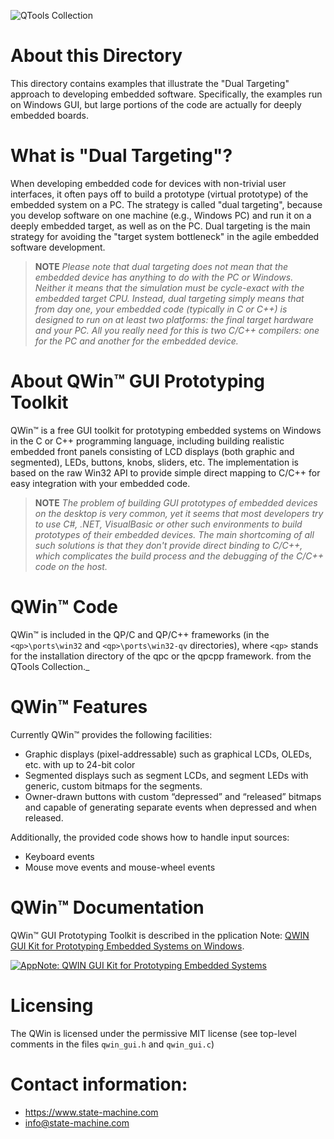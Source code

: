 ![QTools Collection](https://www.state-machine.com/img/qwin_banner.jpg)

# About this Directory
This directory contains examples that illustrate the "Dual Targeting"
approach to developing embedded software. Specifically, the examples
run on Windows GUI, but large portions of the code are actually for
deeply embedded boards.


# What is "Dual Targeting"?
When developing embedded code for devices with non-trivial user interfaces,
it often pays off to build a prototype (virtual prototype) of the embedded
system on a PC. The strategy is called "dual targeting", because you develop
software on one machine (e.g., Windows PC) and run it on a deeply embedded
target, as well as on the PC. Dual targeting is the main strategy for
avoiding the "target system bottleneck" in the agile embedded software
development.

> **NOTE**
*Please note that dual targeting does not mean that the embedded device has
anything to do with the PC or Windows. Neither it means that the simulation
must be cycle-exact with the embedded target CPU. Instead, dual targeting
simply means that from day one, your embedded code (typically in C or C++)
is designed to run on at least two platforms: the final target hardware and
your PC. All you really need for this is two C/C++ compilers: one for the PC
and another for the embedded device.*


# About QWin™ GUI Prototyping Toolkit
QWin™ is a free GUI toolkit for prototyping embedded systems on Windows in the
C or C++ programming language, including building realistic embedded front panels
consisting of LCD displays (both graphic and segmented), LEDs, buttons, knobs,
sliders, etc. The implementation is based on the raw Win32 API to provide simple
direct mapping to C/C++ for easy integration with your embedded code.


> **NOTE**
_The problem of building GUI prototypes of embedded devices on the desktop
is very common, yet it seems that most developers try to use C#, .NET,
VisualBasic or other such environments to build prototypes of their embedded
devices. The main shortcoming of all such solutions is that they don't provide
direct binding to C/C++, which complicates the build process and the debugging
of the C/C++ code on the host._


# QWin™ Code
QWin™ is included in the QP/C and QP/C++ frameworks (in the `<qp>\ports\win32`
and `<qp>\ports\win32-qv` directories), where `<qp>` stands for the
installation directory of the qpc or the qpcpp framework.
 from the QTools Collection._


# QWin™ Features
Currently QWin™ provides the following facilities:

* Graphic displays (pixel-addressable) such as graphical LCDs, OLEDs, etc.
  with up to 24-bit color
* Segmented displays such as segment LCDs, and segment LEDs with generic,
  custom bitmaps for the segments.
* Owner-drawn buttons with custom “depressed” and “released” bitmaps and capable
  of generating separate events when depressed and when released.

Additionally, the provided code shows how to handle input sources:
* Keyboard events
* Mouse move events and mouse-wheel events


# QWin™ Documentation
QWin™ GUI Prototyping Toolkit is described in the pplication Note:
[QWIN GUI Kit for Prototyping Embedded Systems on Windows](https://www.state-machine.com/doc/AN_QWin-GUI.pdf).

[![AppNote: QWIN GUI Kit for Prototyping Embedded Systems](https://www.state-machine.com/img/qwin_an.jpg)](https://www.state-machine.com/doc/AN_QWin-GUI.pdf)


# Licensing
The QWin is licensed under the permissive MIT license
(see top-level comments in the files `qwin_gui.h` and `qwin_gui.c`)


# Contact information:
- https://www.state-machine.com
- info@state-machine.com
